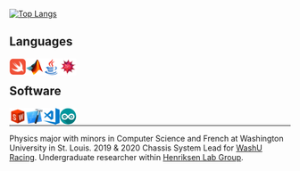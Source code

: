 [![Top
Langs](https://github-readme-stats-jmahlers.vercel.app/api/top-langs/?username=jmahlers&layout=compact&langs_count=7&cache_seconds=7200&hide=Limbo%2Cjupyter%20notebook)](https://github.com/anuraghazra/github-readme-stats)

## Languages

<a href="https://github.com/jmahlers/TelemetryApp">
    <img align="left" alt="Swift" width="30" height="30"
        src="swift.png" />
</a>
<a href="https://github.com/jmahlers/TS-Optimization-Suite-2019">
<img align="left" alt="MatLAB" width="30" height="30" src="matlab.png" />
</a>
 <img align="left" alt="Java" width="30" height="30" src="java.png" />
<a href="https://www.wolfram.com/mathematica/">
    <img align="left" alt="Mathematica" width="30" height="30"
    src="mathematica.png" />
</a>

&nbsp;

## Software

<a href="https://sae.wustl.edu/">
<img align="left" alt="Solidworks" width="30" height="30" src="solidworks.png" />
</a>
<a href="https://github.com/jmahlers/TelemetryApp">
<img align="left" alt="Xcode" width="30" height="30" src="xcode.png" />
</a>
<img align="left" alt="Visual Studio Code" width="30" height="30" src="visual-studio-code.png" />
<img align="left" alt="Arduino" width="30" height="30" src="arduino.png" />


&nbsp;

---
Physics major with minors in Computer Science and French at Washington University in St. Louis. 2019 & 2020 Chassis System Lead for <a href="https://sae.wustl.edu/"> WashU Racing</a>. Undergraduate researcher within <a href="https://web.physics.wustl.edu/henriksen/">Henriksen Lab Group</a>.
